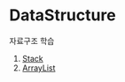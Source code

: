 # DataStructure
자료구조 학습

1. [Stack](https://github.com/YUMIN113/DataStructure/blob/main/datastructure/src/main/java/com/study/datastructure/MyStack.java)
2. [ArrayList](https://github.com/YUMIN113/DataStructure/blob/main/datastructure/src/main/java/com/study/datastructure/MyArrayList.java)

